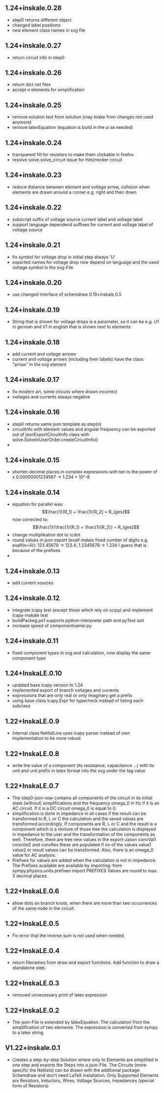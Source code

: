 ## 1.24+inskale.0.28
- step0 returns different object
- changed label positions
- new element class names in svg file

## 1.24+inskale.0.27
- return circuit info in step0

## 1.24+inskale.0.26
- return dict not files
- accept n elements for simplification

## 1.24+inskale.0.25
- remove solution text from solution (may brake from changes not used anymore)
- remove latexEquation (equation is build in the ui as needed)

## 1.24+inskale.0.24
- transparent fill for resistors to make them clickable in firefox
- resolve solve.solve_circuit issue for Hetznecker circuit

## 1.24+inskale.0.23
- reduce distance between element and voltage arrow, collision when elements are drawn around
a corner e.g. right and then down


## 1.24+inskale.0.22
- subscript suffix of voltage source current label and voltage label
- support language dependend suffixes for current and voltage label of voltage source

## 1.24+inskale.0.21
- fix symbol for voltage drop in initial step always 'U'
- exported names for voltage drop now depend on language and the used voltage symbol in the svg-File

## 1.24+inskale.0.20
- use changed interface of schemdraw 0.19+inskale.0.5

## 1.24+inskale.0.19
- String that is shown for voltage drops is a parameter, so it can be
e.g. U1 in german and V1 in english that is shown next to elements

## 1.24+inskale.0.18
- add current and voltage arrows
- current and voltage arrows (including their labels) have the class "arrow" in the svg element

## 1.24+inskale.0.17
- fix modern art, some circuits where drawn incorrect
- voltages and currents always negative

## 1.24+inskale.0.16
- step0 returns same json template as step(n)
- circuitInfo with element values and angular frequency can be exported out of jsonExportCircuitInfo class with
solve.SolveInUserOrder.createCircuitInfo()
- 

## 1.24+inskale.0.15
- shorten decimal places in complex expressions with ten to the power of x 0.00000001234567 -> 1.234 * 10^-8

## 1.24+inskale.0.14
- equation for parallel was: $$\frac{1}{R_1} + \frac{1}{R_2} = R_{ges}$$ now corrected to: $$\frac{1}{\frac{1}{R_1} + \frac{1}{R_2}} = R_{ges}$$
- change multiplikation dot to \cdot
- round values in json export (evalf makes fixed number of digits e.g. evalf(n=4)): 123.45678 -> 123.4; 1.2345678 -> 1.234
I guess that is because of the prefixes
- 
## 1.24+inskale.0.13
- add current sources

## 1.24+inskale.0.12
- integrate lcapy test (except those which rely on scipy) and implement lcapy-inskale test
- buildPackeg.ps1 supports python interpreter path and pyTest suit
- increase speed of componentnamer.py

## 1.24+inskale.0.11
- fixed component types in svg and calculation, now display the same component type

## 1.24+InskaLE.0.10
- updated base lcapy version to 1.24
- implemented export of branch voltages and currents
- expressions that are only real or only imaginary get a prefix
- using base class lcapy.Expr for typecheck instead of listing each subclass

## 1.22+InskaLE.0.9
- Internal class NetlistLine uses lcapy parser instead of own implementation to be more robust

## 1.22+InskaLE.0.8
- write the value of a component (its resistance, capacitance ...) with its unit and unit prefix in latex
format into the svg under the tag value

## 1.22+InskaLE.0.7
- The step0-json now contains all components of the circuit in its initial state (without) simplifications
and the frequency omega_0 in Hz if it is an AC circuit. If it is a DC circuit omega_0 is equal to 0.
- simplification is done in impedance in all cases if the result can be transformed to R, L or C
the calculation and the saved values are transformed accordingly. If components are R, L or C and the
result is a component which is a mixture of those tree the calculation is displayed in impedance to the
user and the transformation of the components as well. Therefore, there are tree new values in the
export-Jason convVal1 convVal2 and convRes these are populated if on of the values value1 value2 or 
result values can be transformed. Also, there is an omega_0 value for AC analysis.
- Prefixes for values are added when the calculation is not in impedance. The Prefixes available are
available by importing: from sympy.physics.units.prefixes import PREFIXES
Values are round to max. 3 decimal places.

## 1.22+InskaLE.0.6
- show dots on branch knots, when there are more than two occurrences of the same node in the circuit.

## 1.22+InskaLE.0.5
- Fix error that the inverse sum is not used when needed.

## 1.22+InskaLE.0.4
- return filenames from draw and export functions. Add function to draw a standalone step.

## 1.22+InskaLE.0.3
- removed unnecessary print of latex expression

## 1.22+InskaLE.0.2
- The json-File is extended by latexEquation. The calculation from the simplification of two
elements. The expression is converted from sympy to a latex string

## V1.22+inskale.0.1
- Creates a step-by-step Solution where only to Elements are simplified
in one step and exports the Steps into a json-File. The Circuits
(more specific the Netlists) can be drawn with the additional package
Schemdraw and don't need LaTeX installation. Only Supported Elements are
Resistors, Inductors, Wires, Voltage Sources, Impedances (special form of Resistors)